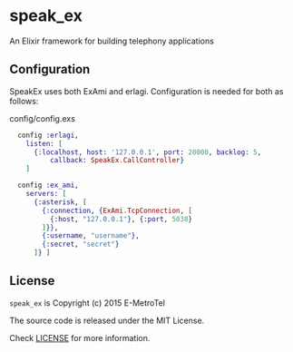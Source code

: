 # speak_ex
An Elixir framework for building telephony applications

## Configuration

SpeakEx uses both ExAmi and erlagi. Configuration is needed for both as follows:

config/config.exs
```elixir
  config :erlagi,
    listen: [
      {:localhost, host: '127.0.0.1', port: 20000, backlog: 5, 
          callback: SpeakEx.CallController}
    ]

  config :ex_ami, 
    servers: [
      {:asterisk, [
        {:connection, {ExAmi.TcpConnection, [
          {:host, "127.0.0.1"}, {:port, 5038}
        ]}},
        {:username, "username"},
        {:secret, "secret"}
      ]} ]
  ```
## License

`speak_ex` is Copyright (c) 2015 E-MetroTel

The source code is released under the MIT License.

Check [LICENSE](LICENSE) for more information.
